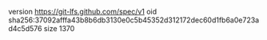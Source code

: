 version https://git-lfs.github.com/spec/v1
oid sha256:37092afffa43b8b6db3130e0c5b45352d312172dec60d1fb6a0e723ad4c5d576
size 1370
